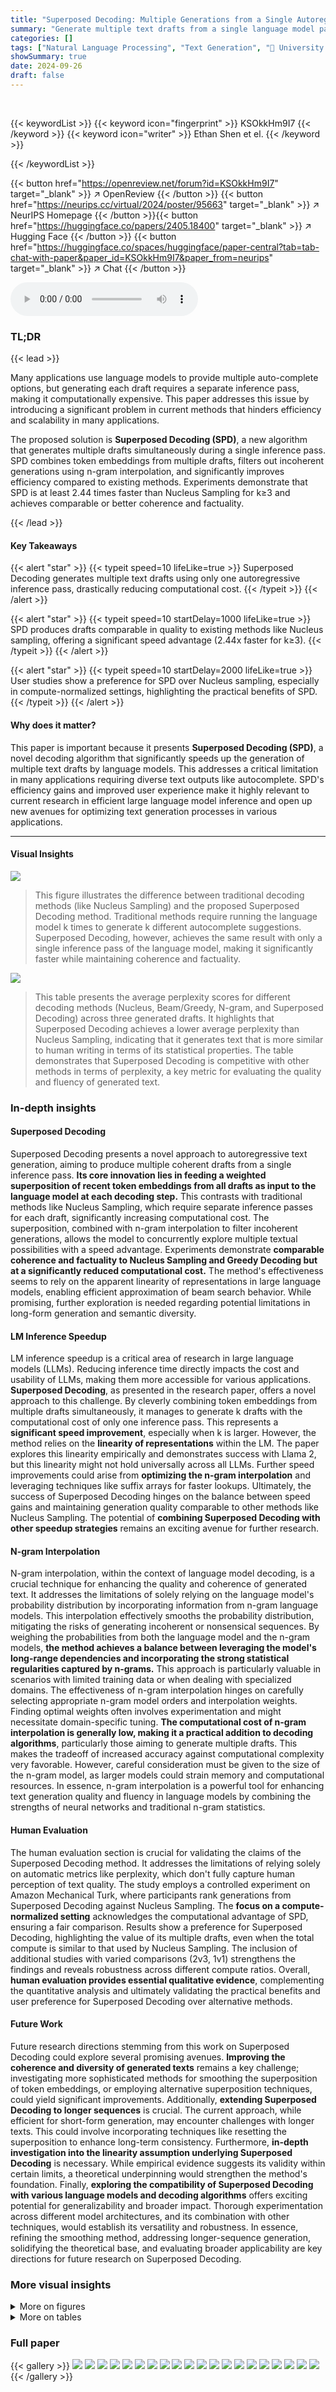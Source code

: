 ```yaml
---
title: "Superposed Decoding: Multiple Generations from a Single Autoregressive Inference Pass"
summary: "Generate multiple text drafts from a single language model pass with Superposed Decoding, significantly boosting efficiency!"
categories: []
tags: ["Natural Language Processing", "Text Generation", "🏢 University of Washington",]
showSummary: true
date: 2024-09-26
draft: false
---
```


<br>

{{< keywordList >}}
{{< keyword icon="fingerprint" >}} KSOkkHm9I7 {{< /keyword >}}
{{< keyword icon="writer" >}} Ethan Shen et el. {{< /keyword >}}
 
{{< /keywordList >}}

{{< button href="https://openreview.net/forum?id=KSOkkHm9I7" target="_blank" >}}
↗ OpenReview
{{< /button >}}
{{< button href="https://neurips.cc/virtual/2024/poster/95663" target="_blank" >}}
↗ NeurIPS Homepage
{{< /button >}}{{< button href="https://huggingface.co/papers/2405.18400" target="_blank" >}}
↗ Hugging Face
{{< /button >}}
{{< button href="https://huggingface.co/spaces/huggingface/paper-central?tab=tab-chat-with-paper&paper_id=KSOkkHm9I7&paper_from=neurips" target="_blank" >}}
↗ Chat
{{< /button >}}



<audio controls>
    <source src="https://ai-paper-reviewer.com/KSOkkHm9I7/podcast.wav" type="audio/wav">
    Your browser does not support the audio element.
</audio>


### TL;DR


{{< lead >}}

Many applications use language models to provide multiple auto-complete options, but generating each draft requires a separate inference pass, making it computationally expensive.  This paper addresses this issue by introducing a significant problem in current methods that hinders efficiency and scalability in many applications.



The proposed solution is **Superposed Decoding (SPD)**, a new algorithm that generates multiple drafts simultaneously during a single inference pass.  SPD combines token embeddings from multiple drafts, filters out incoherent generations using n-gram interpolation, and significantly improves efficiency compared to existing methods. Experiments demonstrate that SPD is at least 2.44 times faster than Nucleus Sampling for k≥3 and achieves comparable or better coherence and factuality.

{{< /lead >}}


#### Key Takeaways

{{< alert "star" >}}
{{< typeit speed=10 lifeLike=true >}} Superposed Decoding generates multiple text drafts using only one autoregressive inference pass, drastically reducing computational cost. {{< /typeit >}}
{{< /alert >}}

{{< alert "star" >}}
{{< typeit speed=10 startDelay=1000 lifeLike=true >}} SPD produces drafts comparable in quality to existing methods like Nucleus sampling, offering a significant speed advantage (2.44x faster for k≥3). {{< /typeit >}}
{{< /alert >}}

{{< alert "star" >}}
{{< typeit speed=10 startDelay=2000 lifeLike=true >}} User studies show a preference for SPD over Nucleus sampling, especially in compute-normalized settings, highlighting the practical benefits of SPD. {{< /typeit >}}
{{< /alert >}}

#### Why does it matter?
This paper is important because it presents **Superposed Decoding (SPD)**, a novel decoding algorithm that significantly speeds up the generation of multiple text drafts by language models.  This addresses a critical limitation in many applications requiring diverse text outputs like autocomplete.  SPD's efficiency gains and improved user experience make it highly relevant to current research in efficient large language model inference and open up new avenues for optimizing text generation processes in various applications.

------
#### Visual Insights



![](https://ai-paper-reviewer.com/KSOkkHm9I7/figures_1_1.jpg)

> This figure illustrates the difference between traditional decoding methods (like Nucleus Sampling) and the proposed Superposed Decoding method.  Traditional methods require running the language model k times to generate k different autocomplete suggestions.  Superposed Decoding, however, achieves the same result with only a single inference pass of the language model, making it significantly faster while maintaining coherence and factuality.





![](https://ai-paper-reviewer.com/KSOkkHm9I7/tables_5_1.jpg)

> This table presents the average perplexity scores for different decoding methods (Nucleus, Beam/Greedy, N-gram, and Superposed Decoding) across three generated drafts.  It highlights that Superposed Decoding achieves a lower average perplexity than Nucleus Sampling, indicating that it generates text that is more similar to human writing in terms of its statistical properties.  The table demonstrates that Superposed Decoding is competitive with other methods in terms of perplexity, a key metric for evaluating the quality and fluency of generated text.





### In-depth insights


#### Superposed Decoding
Superposed Decoding presents a novel approach to autoregressive text generation, aiming to produce multiple coherent drafts from a single inference pass.  **Its core innovation lies in feeding a weighted superposition of recent token embeddings from all drafts as input to the language model at each decoding step.** This contrasts with traditional methods like Nucleus Sampling, which require separate inference passes for each draft, significantly increasing computational cost.  The superposition, combined with n-gram interpolation to filter incoherent generations, allows the model to concurrently explore multiple textual possibilities with a speed advantage. Experiments demonstrate **comparable coherence and factuality to Nucleus Sampling and Greedy Decoding but at a significantly reduced computational cost.**  The method's effectiveness seems to rely on the apparent linearity of representations in large language models, enabling efficient approximation of beam search behavior. While promising, further exploration is needed regarding potential limitations in long-form generation and semantic diversity.

#### LM Inference Speedup
LM inference speedup is a critical area of research in large language models (LLMs).  Reducing inference time directly impacts the cost and usability of LLMs, making them more accessible for various applications.  **Superposed Decoding**, as presented in the research paper, offers a novel approach to this challenge. By cleverly combining token embeddings from multiple drafts simultaneously, it manages to generate k drafts with the computational cost of only one inference pass. This represents a **significant speed improvement**, especially when k is larger.  However, the method relies on the **linearity of representations** within the LM. The paper explores this linearity empirically and demonstrates success with Llama 2, but this linearity might not hold universally across all LLMs.  Further speed improvements could arise from **optimizing the n-gram interpolation** and leveraging techniques like suffix arrays for faster lookups.  Ultimately, the success of Superposed Decoding hinges on the balance between speed gains and maintaining generation quality comparable to other methods like Nucleus Sampling.  The potential of **combining Superposed Decoding with other speedup strategies** remains an exciting avenue for further research.

#### N-gram Interpolation
N-gram interpolation, within the context of language model decoding, is a crucial technique for enhancing the quality and coherence of generated text.  It addresses the limitations of solely relying on the language model's probability distribution by incorporating information from n-gram language models. This interpolation effectively smooths the probability distribution, mitigating the risks of generating incoherent or nonsensical sequences. By weighing the probabilities from both the language model and the n-gram models, **the method achieves a balance between leveraging the model's long-range dependencies and incorporating the strong statistical regularities captured by n-grams.** This approach is particularly valuable in scenarios with limited training data or when dealing with specialized domains.  The effectiveness of n-gram interpolation hinges on carefully selecting appropriate n-gram model orders and interpolation weights.  Finding optimal weights often involves experimentation and might necessitate domain-specific tuning.  **The computational cost of n-gram interpolation is generally low, making it a practical addition to decoding algorithms**, particularly those aiming to generate multiple drafts. This makes the tradeoff of increased accuracy against computational complexity very favorable.  However, careful consideration must be given to the size of the n-gram model, as larger models could strain memory and computational resources. In essence, n-gram interpolation is a powerful tool for enhancing text generation quality and fluency in language models by combining the strengths of neural networks and traditional n-gram statistics.

#### Human Evaluation
The human evaluation section is crucial for validating the claims of the Superposed Decoding method.  It addresses the limitations of relying solely on automatic metrics like perplexity, which don't fully capture human perception of text quality.  The study employs a controlled experiment on Amazon Mechanical Turk, where participants rank generations from Superposed Decoding against Nucleus Sampling. The **focus on a compute-normalized setting** acknowledges the computational advantage of SPD, ensuring a fair comparison.  Results show a preference for Superposed Decoding, highlighting the value of its multiple drafts, even when the total compute is similar to that used by Nucleus Sampling. The inclusion of additional studies with varied comparisons (2v3, 1v1) strengthens the findings and reveals robustness across different compute ratios.  Overall, **human evaluation provides essential qualitative evidence**, complementing the quantitative analysis and ultimately validating the practical benefits and user preference for Superposed Decoding over alternative methods.

#### Future Work
Future research directions stemming from this work on Superposed Decoding could explore several promising avenues.  **Improving the coherence and diversity of generated texts** remains a key challenge; investigating more sophisticated methods for smoothing the superposition of token embeddings, or employing alternative superposition techniques, could yield significant improvements.  Additionally, **extending Superposed Decoding to longer sequences** is crucial. The current approach, while efficient for short-form generation, may encounter challenges with longer texts.  This could involve incorporating techniques like resetting the superposition to enhance long-term consistency.  Furthermore, **in-depth investigation into the linearity assumption underlying Superposed Decoding** is necessary. While empirical evidence suggests its validity within certain limits, a theoretical underpinning would strengthen the method's foundation.  Finally, **exploring the compatibility of Superposed Decoding with various language models and decoding algorithms** offers exciting potential for generalizability and broader impact.  Thorough experimentation across different model architectures, and its combination with other techniques, would establish its versatility and robustness.  In essence, refining the smoothing method, addressing longer-sequence generation, solidifying the theoretical base, and evaluating broader applicability are key directions for future research on Superposed Decoding.


### More visual insights

<details>
<summary>More on figures
</summary>


![](https://ai-paper-reviewer.com/KSOkkHm9I7/figures_3_1.jpg)

> This figure illustrates the Superposed Decoding algorithm.  It starts with k initial drafts. At each step, the algorithm creates a 'superposition' of the embeddings of the most recent tokens from all k drafts. This superposition is fed into the language model to generate k*k new draft options. Then, n-gram interpolation is used to select the top-k most likely options, which become the new set of k drafts for the next iteration.  This process continues until the desired generation length is reached.


![](https://ai-paper-reviewer.com/KSOkkHm9I7/figures_4_1.jpg)

> This figure shows the results of an experiment testing the linearity of Llama-2-7B.  The experiment measured the cosine similarity between superposed embeddings (a weighted combination of token embeddings from multiple drafts) and the sum of their individual component token embeddings across 20 timesteps. The results show that Llama-2-7B maintains a relatively high cosine similarity (above 0.6) for the first 10 timesteps, indicating a linear relationship between the superposed embeddings and their components.  After 10 timesteps, the linearity begins to decrease. This supports the Superposed Decoding method, which relies on this linear relationship to generate multiple text drafts efficiently.


![](https://ai-paper-reviewer.com/KSOkkHm9I7/figures_6_1.jpg)

> This figure shows the accuracy of different decoding methods (Nucleus, Beam, Greedy, and Superposed Decoding) on two common benchmarks for short-answer generation: TriviaQA and Natural Questions.  The accuracy is measured by exact match precision at k (P@k), where k represents the number of generated drafts considered.  The figure demonstrates that Superposed Decoding achieves similar or better accuracy compared to Greedy Decoding for P@1 (considering only the best draft) and shows significantly higher accuracy for P@2 and P@3 (considering the top 2 and top 3 drafts, respectively), indicating that generating multiple drafts improves the likelihood of obtaining a correct answer.  This highlights Superposed Decoding's ability to increase fact-based coverage by generating multiple drafts.


![](https://ai-paper-reviewer.com/KSOkkHm9I7/figures_6_2.jpg)

> The figure shows the average latency in seconds for generating different numbers of drafts (k) using various decoding methods: Superposed Decoding, Nucleus Sampling, and Beam Search.  Superposed Decoding consistently shows significantly lower latency compared to other methods, especially as the number of drafts increases. The increase in latency for all methods is roughly linear as k increases.  A notable aspect is the influence of n-gram lookup cost on the latency of Superposed Decoding for larger k values.  This suggests that optimization of n-gram lookup could lead to even greater speed improvements for Superposed Decoding.


![](https://ai-paper-reviewer.com/KSOkkHm9I7/figures_6_3.jpg)

> This figure displays the results of a user study comparing Superposed Decoding (SPD) and Nucleus Sampling in a compute-normalized setting.  The x-axis represents the decoding method used (Nucleus or SPD), while the y-axis shows the win rate (percentage of times the method's generation was preferred).  The figure shows that SPD outperforms Nucleus Sampling when considering the compute used to generate drafts. The chart also breaks down individual draft rankings for SPD, demonstrating that, on average, at least one of SPD's drafts is preferred to the Nucleus Sampling draft. The overall better performance of SPD indicates the usefulness of generating multiple drafts, even if only one is ultimately selected by the user.


![](https://ai-paper-reviewer.com/KSOkkHm9I7/figures_9_1.jpg)

> The figure is composed of two subfigures. The left subfigure shows the n-gram uniqueness for different generation lengths. The right subfigure shows the draft self-BLEU score for different generation lengths. Both subfigures compare Superposed Decoding with Nucleus Sampling. The left subfigure shows that Superposed Decoding and Nucleus Sampling have similar levels of repetition for short generations. The right subfigure shows that shorter generations lead to higher diversity (lower Self-BLEU scores) for both methods.


![](https://ai-paper-reviewer.com/KSOkkHm9I7/figures_15_1.jpg)

> This figure shows the average perplexity for one draft generated by Nucleus Sampling and Beam Search methods, compared to the average best perplexity achieved by Superposed Decoding (SPD) for different numbers of drafts (k).  The results demonstrate that SPD consistently outperforms Nucleus Sampling across all tested values of k, indicating that SPD is more efficient in generating high-quality text.


![](https://ai-paper-reviewer.com/KSOkkHm9I7/figures_15_2.jpg)

> This figure shows the average perplexities of single drafts generated by Nucleus Sampling and the best draft generated by Superposed Decoding (SPD) for different prefix lengths.  The results indicate that the average perplexity of SPD's best draft is comparable to that of Nucleus Sampling across various prefix lengths, demonstrating the comparable quality of SPD's generated text.  The y-axis represents perplexity, and the x-axis represents the length of the input prefix.


![](https://ai-paper-reviewer.com/KSOkkHm9I7/figures_15_3.jpg)

> This figure compares the average perplexity of a single draft generated by Nucleus Sampling and Beam Search against the average best perplexity achieved by Superposed Decoding (SPD) across varying numbers of drafts (k).  The results demonstrate that SPD consistently achieves lower perplexity than Nucleus Sampling, indicating superior generation quality, for all tested values of k.


![](https://ai-paper-reviewer.com/KSOkkHm9I7/figures_16_1.jpg)

> This figure shows the results of a human evaluation comparing Superposed Decoding (SPD) and Nucleus Sampling.  The bar chart displays the win rate for each method in a compute-normalized setting, where the number of generations from each method are balanced to equate computational cost.  SPD outperforms Nucleus Sampling in this setting, indicating that the diversity of outputs produced by SPD is preferred by users.


![](https://ai-paper-reviewer.com/KSOkkHm9I7/figures_20_1.jpg)

> This figure illustrates the difference between traditional decoding methods (like Nucleus Sampling) and the proposed Superposed Decoding method.  Traditional methods require multiple passes of the language model to generate multiple text suggestions (k suggestions require k passes).  In contrast, Superposed Decoding generates k suggestions in a single pass, achieving comparable coherence and factuality.


![](https://ai-paper-reviewer.com/KSOkkHm9I7/figures_21_1.jpg)

> The figure illustrates the difference between traditional decoding methods (like Nucleus Sampling) and the proposed Superposed Decoding method in generating multiple auto-complete suggestions. Traditional methods require running the language model k times (where k is the number of suggestions) to produce k suggestions.  Superposed Decoding, in contrast, achieves the same outcome with a single language model inference pass, resulting in significant computational savings while maintaining coherence and factual accuracy.


![](https://ai-paper-reviewer.com/KSOkkHm9I7/figures_22_1.jpg)

> This figure illustrates the core difference between traditional decoding methods (like Nucleus Sampling) and the proposed Superposed Decoding method.  Traditional methods require running the language model multiple times to generate multiple auto-complete suggestions (one pass per suggestion).  Superposed Decoding, however, achieves the same result in a single pass, making it significantly more efficient while maintaining coherence and factual accuracy.


![](https://ai-paper-reviewer.com/KSOkkHm9I7/figures_22_2.jpg)

> This figure shows the layer-wise linearity analysis for the first five time steps on Llama-2-7B language model with three tokens.  The x-axis represents the layers of the model, and the y-axis represents the mean cosine similarity between superposed embeddings and the linear combination of their component embeddings. The plot shows that the relationship between these two is initially highly linear, then it deteriorates in the first few layers before recovering gradually in subsequent layers.


</details>




<details>
<summary>More on tables
</summary>


![](https://ai-paper-reviewer.com/KSOkkHm9I7/tables_5_2.jpg)
> This table presents a comparison of the average perplexity scores achieved by different decoding methods, including Nucleus Sampling, Beam Search/Greedy Decoding, N-gram, and Superposed Decoding.  The perplexity is a measure of how well a language model predicts a given sequence of words, with lower scores indicating better prediction and fluency.  The table shows that Superposed Decoding achieves a lower average perplexity than Nucleus Sampling and is on par with the best draft of the Superposed Decoding method.  This suggests that Superposed Decoding generates more natural-sounding text compared to the baseline method.

![](https://ai-paper-reviewer.com/KSOkkHm9I7/tables_7_1.jpg)
> This table presents the results of an experiment comparing the coverage of two decoding methods: vanilla Nucleus Sampling (NS) and a combination of Nucleus Sampling and Superposed Decoding (NSSPDK).  The experiment evaluates performance on two question answering datasets, TriviaQA and Natural Questions, across various compute budgets (n).  NSSPDK consistently demonstrates improved coverage compared to NS for different numbers of Superposed Decoding drafts (k) added on top of the Nucleus Sampling drafts.  The results show that combining both methods yields better overall coverage.

![](https://ai-paper-reviewer.com/KSOkkHm9I7/tables_8_1.jpg)
> This table presents the average perplexity scores achieved by Nucleus sampling and Superposed decoding on the Mistral 7B language model. The perplexity is a measure of how well the generated text matches human language. Lower perplexity indicates better fluency and coherence.  The table shows that Superposed Decoding, despite producing multiple drafts, achieves comparable average perplexity to Nucleus sampling, and in its best-performing draft, even outperforms Nucleus sampling. This demonstrates the generalizability of the Superposed decoding approach across different language models.

![](https://ai-paper-reviewer.com/KSOkkHm9I7/tables_13_1.jpg)
> This table presents the average perplexity scores for different decoding methods, including Superposed Decoding, Nucleus Sampling, and Greedy Decoding.  The perplexity metric measures how well a language model predicts a sequence of words. Lower perplexity generally indicates better generation quality, and the table shows that Superposed Decoding achieves comparable or better perplexity to the other methods, particularly when considering the 'best' draft among multiple generations.  The results suggest Superposed Decoding generates text that is as natural sounding as human writing and achieves comparable quality.

![](https://ai-paper-reviewer.com/KSOkkHm9I7/tables_14_1.jpg)
> This table compares the average perplexity scores achieved by different decoding methods on a dataset of text generation tasks.  The methods compared are Nucleus Sampling, Beam Search/Greedy Decoding, N-gram, and Superposed Decoding.  For each method (except Superposed Decoding), a single draft's perplexity is reported. For Superposed Decoding, perplexities for three individual drafts and the best of the three drafts are provided.  The table shows that Superposed Decoding achieves comparable or better average perplexity than Nucleus Sampling, while significantly outperforming other methods like N-gram.

![](https://ai-paper-reviewer.com/KSOkkHm9I7/tables_14_2.jpg)
> This table presents the standard deviation of generation perplexities for different decoding methods, including Nucleus Sampling, Beam Search/Greedy Decoding, N-gram, and Superposed Decoding. The perplexities were calculated on the OpenWebText test split, as detailed in Section 4.1 of the paper.  The data shows the variability in perplexity scores across different drafts generated by each method.

![](https://ai-paper-reviewer.com/KSOkkHm9I7/tables_14_3.jpg)
> This table presents the standard deviation of perplexity scores for generations produced by Nucleus Sampling and Superposed Decoding on the Mistral 7B language model.  The perplexity values were calculated on the OpenWebText test set, as detailed in Section 5.1 of the paper.  The table shows that Superposed Decoding, while having a lower average perplexity in the main study, exhibits higher standard deviations compared to Nucleus Sampling.  This indicates that Superposed Decoding's generation quality might vary more widely across different inputs compared to Nucleus Sampling.

</details>




### Full paper

{{< gallery >}}
<img src="https://ai-paper-reviewer.com/KSOkkHm9I7/1.png" class="grid-w50 md:grid-w33 xl:grid-w25" />
<img src="https://ai-paper-reviewer.com/KSOkkHm9I7/2.png" class="grid-w50 md:grid-w33 xl:grid-w25" />
<img src="https://ai-paper-reviewer.com/KSOkkHm9I7/3.png" class="grid-w50 md:grid-w33 xl:grid-w25" />
<img src="https://ai-paper-reviewer.com/KSOkkHm9I7/4.png" class="grid-w50 md:grid-w33 xl:grid-w25" />
<img src="https://ai-paper-reviewer.com/KSOkkHm9I7/5.png" class="grid-w50 md:grid-w33 xl:grid-w25" />
<img src="https://ai-paper-reviewer.com/KSOkkHm9I7/6.png" class="grid-w50 md:grid-w33 xl:grid-w25" />
<img src="https://ai-paper-reviewer.com/KSOkkHm9I7/7.png" class="grid-w50 md:grid-w33 xl:grid-w25" />
<img src="https://ai-paper-reviewer.com/KSOkkHm9I7/8.png" class="grid-w50 md:grid-w33 xl:grid-w25" />
<img src="https://ai-paper-reviewer.com/KSOkkHm9I7/9.png" class="grid-w50 md:grid-w33 xl:grid-w25" />
<img src="https://ai-paper-reviewer.com/KSOkkHm9I7/10.png" class="grid-w50 md:grid-w33 xl:grid-w25" />
<img src="https://ai-paper-reviewer.com/KSOkkHm9I7/11.png" class="grid-w50 md:grid-w33 xl:grid-w25" />
<img src="https://ai-paper-reviewer.com/KSOkkHm9I7/12.png" class="grid-w50 md:grid-w33 xl:grid-w25" />
<img src="https://ai-paper-reviewer.com/KSOkkHm9I7/13.png" class="grid-w50 md:grid-w33 xl:grid-w25" />
<img src="https://ai-paper-reviewer.com/KSOkkHm9I7/14.png" class="grid-w50 md:grid-w33 xl:grid-w25" />
<img src="https://ai-paper-reviewer.com/KSOkkHm9I7/15.png" class="grid-w50 md:grid-w33 xl:grid-w25" />
<img src="https://ai-paper-reviewer.com/KSOkkHm9I7/16.png" class="grid-w50 md:grid-w33 xl:grid-w25" />
<img src="https://ai-paper-reviewer.com/KSOkkHm9I7/17.png" class="grid-w50 md:grid-w33 xl:grid-w25" />
<img src="https://ai-paper-reviewer.com/KSOkkHm9I7/18.png" class="grid-w50 md:grid-w33 xl:grid-w25" />
<img src="https://ai-paper-reviewer.com/KSOkkHm9I7/19.png" class="grid-w50 md:grid-w33 xl:grid-w25" />
<img src="https://ai-paper-reviewer.com/KSOkkHm9I7/20.png" class="grid-w50 md:grid-w33 xl:grid-w25" />
{{< /gallery >}}